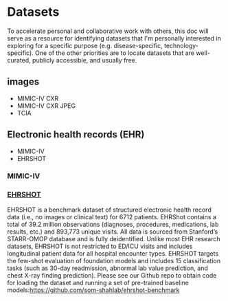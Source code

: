 # Datasets
To accelerate personal and collaborative work with others, this doc will serve as a resource for identifying datasets that I'm personally interested in exploring for a specific purpose (e.g. disease-specific, technology-specific). One of the other priorities are to locate datasets that are well-curated, publicly accessible, and usually free. 

## images
- MIMIC-IV CXR
- MIMIC-IV CXR JPEG
- TCIA

## Electronic health records (EHR)
- MIMIC-IV
- EHRSHOT

### MIMIC-IV


### [EHRSHOT](https://github.com/som-shahlab/ehrshot-benchmark)
EHRSHOT is a benchmark dataset of structured electronic health record data (i.e., no images or clinical text) for 6712 patients. EHRShot contains a total of 39.2 million observations (diagnoses, procedures, medications, lab results, etc.) and 893,773 unique visits. All data is sourced from Stanford’s STARR-OMOP database and is fully deidentified. Unlike most EHR research datasets, EHRSHOT is not restricted to ED/ICU visits and includes longitudinal patient data for all hospital encounter types. EHRSHOT targets the few-shot evaluation of foundation models and includes 15 classification tasks (such as 30-day readmission, abnormal lab value prediction, and chest X-ray finding prediction). Please see our Github repo to obtain code for loading the dataset and running a set of pre-trained baseline models:https://github.com/som-shahlab/ehrshot-benchmark

